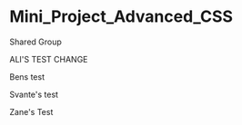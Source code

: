 # Mini_Project_Advanced_CSS

Shared Group

ALI'S TEST CHANGE

Bens test

Svante's test 

Zane's Test